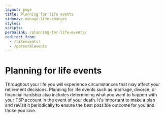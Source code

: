 ```yaml
---
layout: page
title: Planning for life events
sidenav: manage-life-changes
styles:
scripts:
permalink: /planning-for-life-events/
redirect_from:
  - /lifeevents/
  - /personalevents
---
```

# Planning for life events

Throughout your life you will experience circumstances that may affect your retirement decisions. Planning for life events such as marriage, divorce, or financial hardship also includes determining what you want to happen with your TSP account in the event of your death. It's important to make a plan and revisit it periodically to ensure the best possible outcome for you and those you love.


<!-- CONTENT END -->
